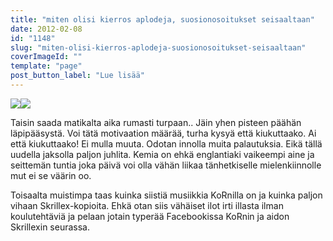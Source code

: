 ```yaml
---
title: "miten olisi kierros aplodeja, suosionosoitukset seisaaltaan"
date: 2012-02-08
id: "1148"
slug: "miten-olisi-kierros-aplodeja-suosionosoitukset-seisaaltaan"
coverImageId: ""
template: "page"
post_button_label: "Lue lisää"
---
```


[![](/images/fffuuu2.png)](http://4.bp.blogspot.com/-G4tw5Rtx9bM/TzLBEYd2cJI/AAAAAAAAATs/ldbOnUHEEMU/s1600/fffuuu2.png)[![](/images/ffuuu.png)](http://2.bp.blogspot.com/-_a6C2GCMg8I/TzLBGC3S8VI/AAAAAAAAAT0/uQwtjff4xdc/s1600/ffuuu.png)

Taisin saada matikalta aika rumasti turpaan.. Jäin yhen pisteen päähän läpipääsystä. Voi tätä motivaation määrää, turha kysyä että kiukuttaako. Ai että kiukuttaako! Ei mulla muuta. Odotan innolla muita palautuksia. Eikä tällä uudella jaksolla paljon juhlita. Kemia on ehkä englantiaki vaikeempi aine ja seittemän tuntia joka päivä voi olla vähän liikaa tänhetkiselle mielenkiinnolle mut ei se väärin oo.

Toisaalta muistimpa taas kuinka siistiä musiikkia KoRnilla on ja kuinka paljon vihaan Skrillex-kopioita. Ehkä otan siis vähäiset ilot irti illasta ilman koulutehtäviä ja pelaan jotain typerää Facebookissa KoRnin ja aidon Skrillexin seurassa.
